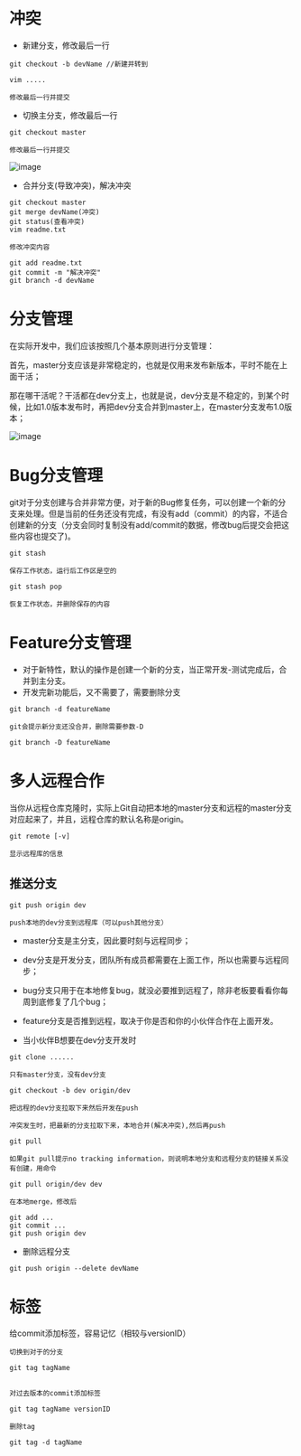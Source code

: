 # 冲突
- 新建分支，修改最后一行

```
git checkout -b devName //新建并转到

vim .....

修改最后一行并提交
```

- 切换主分支，修改最后一行

```
git checkout master

修改最后一行并提交
```

![image](https://cdn.liaoxuefeng.com/cdn/files/attachments/001384909115478645b93e2b5ae4dc78da049a0d1704a41000/0)

- 合并分支(导致冲突)，解决冲突


```
git checkout master
git merge devName(冲突)
git status(查看冲突)
vim readme.txt

修改冲突内容

git add readme.txt
git commit -m "解决冲突"
git branch -d devName
```
# 分支管理
在实际开发中，我们应该按照几个基本原则进行分支管理：

首先，master分支应该是非常稳定的，也就是仅用来发布新版本，平时不能在上面干活；

那在哪干活呢？干活都在dev分支上，也就是说，dev分支是不稳定的，到某个时候，比如1.0版本发布时，再把dev分支合并到master上，在master分支发布1.0版本；

![image](https://cdn.liaoxuefeng.com/cdn/files/attachments/001384909239390d355eb07d9d64305b6322aaf4edac1e3000/0)


# Bug分支管理
git对于分支创建与合并非常方便，对于新的Bug修复任务，可以创建一个新的分支来处理。但是当前的任务还没有完成，有没有add（commit）的内容，不适合创建新的分支（分支会同时复制没有add/commit的数据，修改bug后提交会把这些内容也提交了)。

```
git stash

保存工作状态，运行后工作区是空的

git stash pop 

恢复工作状态，并删除保存的内容
```

# Feature分支管理
- 对于新特性，默认的操作是创建一个新的分支，当正常开发-测试完成后，合并到主分支。
- 开发完新功能后，又不需要了，需要删除分支

```
git branch -d featureName

git会提示新分支还没合并，删除需要参数-D

git branch -D featureName
```
# 多人远程合作

当你从远程仓库克隆时，实际上Git自动把本地的master分支和远程的master分支对应起来了，并且，远程仓库的默认名称是origin。
```
git remote [-v]

显示远程库的信息
```

## 推送分支

```
git push origin dev

push本地的dev分支到远程库（可以push其他分支）
```

- master分支是主分支，因此要时刻与远程同步；

- dev分支是开发分支，团队所有成员都需要在上面工作，所以也需要与远程同步；

- bug分支只用于在本地修复bug，就没必要推到远程了，除非老板要看看你每周到底修复了几个bug；

- feature分支是否推到远程，取决于你是否和你的小伙伴合作在上面开发。


- 当小伙伴B想要在dev分支开发时

```
git clone ......

只有master分支，没有dev分支

git checkout -b dev origin/dev

把远程的dev分支拉取下来然后开发在push

冲突发生时，把最新的分支拉取下来，本地合并(解决冲突),然后再push

```

```
git pull

如果git pull提示no tracking information，则说明本地分支和远程分支的链接关系没有创建，用命令

git pull origin/dev dev

在本地merge，修改后

git add ...
git commit ...
git push origin dev
```

- 删除远程分支

```
git push origin --delete devName
```

# 标签
给commit添加标签，容易记忆（相较与versionID）

```
切换到对于的分支

git tag tagName


对过去版本的commit添加标签

git tag tagName versionID

删除tag

git tag -d tagName
```

